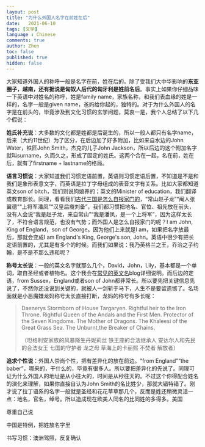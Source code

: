 ```yaml
---
layout: post
title: "为什么外国人名字在前姓在后"
date:   2021-06-10
tags: [文学]
language : Chinese
comments: true
author: Zhen
toc: false
published: true
hidden: false
---
```

大家知道外国人的称呼一般是名字在前，姓在后的。除了受我们大中华影响的**东亚圈子，越南，还有据说是匈奴人后代的匈牙利是姓前名后**。事实上如果你仔细品味一下英语中对姓名的称呼，姓是family name，家族名称，和我们表血缘的姓是一样的，名字一般是given name，爸妈给你起的，独特的。对于为什么外国人的名字是在前头的，毕竟涉及到文化习惯的玄学问题，莫衷一是，我个人总结了以下几个假说：

**姓氏补充说**：大多数的文化都是姓都是后诞生的，所以一般人都只有名字name，后来（大约11世纪）为了区分，在后边加了好多附加，比如来自水边的John Water，铁匠John Smith，杰克的儿子John Jackson，所以后边的这个附加名字就叫surname，久而久之，形成了固定的姓氏。这两个合在一起，名在前，姓在后，就有了firstname + lastname的格局。

**语言习惯说**：大家知道我们习惯定语前置，英语则习惯定语后置，不知道是不是和我们是象形表意文字，而英语是拉丁字母组成的表音文字有关系。比如大家都知道英文son of bitch，我们则说狗娘养的；英文的Minister of education，我们翻译成教育部长。同理，看看我们[古代三国是怎么自报家门的](https://www.bilibili.com/s/video/BV1NZ4y1H768)，“常山赵子龙”“阉人张翼德”“上将军潘凤”“汉皇后裔刘备”，我们都习惯把地名、官位、祖先放在前头，没有人会说“我是赵子龙，来自常山”“我是潘凤，是一个上将军”，因为这样太长了，不符合语言规范，也没有气势；而外国人是怎么自报家门的呢？I am John, King of England，son of George。因为他们上来就是I am，如果把名字放最后，那就会变成I am England's King, George's son, John。英语中很少有把长定语前置的，尤其是有多个的时候。而我们如果说：我乃英格兰之王，乔治之子约翰，是不是不那么违和呢？

**称号太长说**：一般的英文名字就那么几个，David，John，Lily，基本都是一个单词，取自圣经或者植物名。这个我会在[常见的英文名](/常见的英文名)blog详细说明。而后边的定语，from Sussex，England或者son of John都非常长。所以要先把关键信息先说了，不然你还没说到关键的，就被人一剑斩于马下，人生不是要留遗憾了。名场面就是小恶魔嫌龙妈称号太长直接打断，龙妈的称号有多长呢：

> Daenerys Stormborn of House Targaryen. Rightful heir to the Iron Throne. Rightful Queen of the Andals and the First Men. Protector of the Seven Kingdoms. The Mother of Dragons. The Khaleesi of the Great Grass Sea. The Unburnt,the Breaker of Chains.
> 
> （坦格利安家族的风暴降生丹妮莉丝 铁王座的合法继承人 安达尔人和先民的合法女王 七国的守护者 龙之母 草海上的卡丽熙 不焚者 解放者）

 **追求个性说**：外国人崇尚个性，把有差异化的放在前边。“from England”“the baber”，哪来的，干什么的，毕竟有很多人。所以要把差异化的先说了。同理可证为什么外国人的地址是从小往大的，时间是从秒往天的。不过这个你得配合姓名的演化来理解，如果你直接自认为John Smith的名比姓少，那就大错特错了。刚才说了拉丁语系的名字一般就是圣经和花花草草那几个，反而是姓还稍微灵活一点：地名，官名，绰号。所以造成现在欧美人同名的比同姓的多得多。美国


尊重自己说 

中国是特例，把姓放名字里

书写习惯：澳洲驾照，反复确认
<!--stackedit_data:
eyJoaXN0b3J5IjpbMTkzNTQzNDU4MywxMzMwNTU2NjE5LC00NT
AwNjk1MjcsMTYwNDgzMDcyNiwxMDY0MDA2NzYxLC0yMDI0MTcx
MDQ1LC0yMDM4OTczMTk4LDE0NzQ1NDkwODIsLTE2MTA4Mzk1Ny
w3MDYxMTQ2NF19
-->